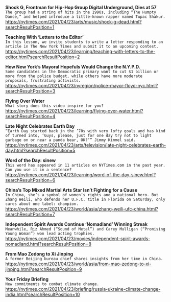 **Shock G, Frontman for Hip-Hop Group Digital Underground, Dies at 57**\
`The group had a string of hits in the 1990s, including “The Humpty Dance,” and helped introduce a little-known rapper named Tupac Shakur.`\
https://nytimes.com/2021/04/23/arts/music/shock-g-dead.html?searchResultPosition=1

**Teaching With ‘Letters to the Editor’**\
`In this lesson, we invite students to write a letter responding to an article in The New York Times and submit it to an upcoming contest.`\
https://nytimes.com/2021/04/23/learning/teaching-with-letters-to-the-editor.html?searchResultPosition=2

**How New York’s Mayoral Hopefuls Would Change the N.Y.P.D.**\
`Some candidates in the Democratic primary want to cut $1 billion or more from the police budget, while others have more moderate proposals, frustrating activists.`\
https://nytimes.com/2021/04/23/nyregion/police-mayor-floyd-nyc.html?searchResultPosition=3

**Flying Over Water**\
`What story does this video inspire for you?`\
https://nytimes.com/2021/04/23/learning/flying-over-water.html?searchResultPosition=4

**Late Night Celebrates Earth Day**\
`“Earth Day started back in the ’70s with very lofty goals and has kind of turned into, ‘Guys, please, just for one day try not to light garbage on or near a panda bear, OK?’” Jimmy Kimmel said.`\
https://nytimes.com/2021/04/23/arts/television/late-night-celebrates-earth-day.html?searchResultPosition=5

**Word of the Day: sinew**\
`This word has appeared in 11 articles on NYTimes.com in the past year. Can you use it in a sentence?`\
https://nytimes.com/2021/04/23/learning/word-of-the-day-sinew.html?searchResultPosition=6

**China’s Top Mixed Martial Arts Star Isn’t Fighting for a Cause**\
`In China, she’s a symbol of women’s rights and a national hero. But Zhang Weili, who defends her U.F.C. title in Florida on Saturday, only cares about one label: champion.`\
https://nytimes.com/2021/04/23/world/asia/zhang-weili-ufc-china.html?searchResultPosition=7

**Independent Spirit Awards Continue ‘Nomadland’ Winning Streak**\
`Meanwhile, Riz Ahmed (“Sound of Metal”) and Carey Mulligan (“Promising Young Woman”) won lead acting trophies.`\
https://nytimes.com/2021/04/23/movies/independent-spirit-awards-nomadland.html?searchResultPosition=8

**From Mao Zedong to Xi Jinping**\
`A former Beijing bureau chief shares insights from her time in China.`\
https://nytimes.com/2021/04/23/world/asia/from-mao-zedong-to-xi-jinping.html?searchResultPosition=9

**Your Friday Briefing**\
`New commitments to combat climate change.`\
https://nytimes.com/2021/04/23/briefing/russia-ukraine-climate-change-india.html?searchResultPosition=10

